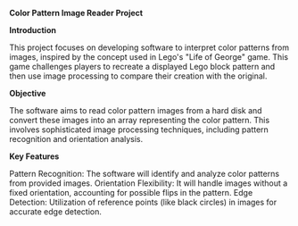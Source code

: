 ****Color Pattern Image Reader Project****

**Introduction**

This project focuses on developing software to interpret color patterns from images, inspired by the concept used in Lego's "Life of George" game. This game challenges players to recreate a displayed Lego block pattern and then use image processing to compare their creation with the original.

**Objective**

The software aims to read color pattern images from a hard disk and convert these images into an array representing the color pattern. This involves sophisticated image processing techniques, including pattern recognition and orientation analysis.

**Key Features**

Pattern Recognition: The software will identify and analyze color patterns from provided images.
Orientation Flexibility: It will handle images without a fixed orientation, accounting for possible flips in the pattern.
Edge Detection: Utilization of reference points (like black circles) in images for accurate edge detection.

